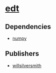 # [edt](https://pypi.org/project/edt)

## Dependencies
- [numpy](packages/n/numpy.md)



## Publishers
- [willsilversmith](https://pypi.org/user/willsilversmith)

